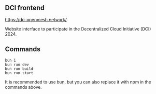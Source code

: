 ## DCI frontend

https://dci.openmesh.network/

Website interface to participate in the Decentralized Cloud Initiative (DCI) 2024.

## Commands

```
bun i
bun run dev
bun run build
bun run start
```

It is recommended to use bun, but you can also replace it with npm in the commands above.
